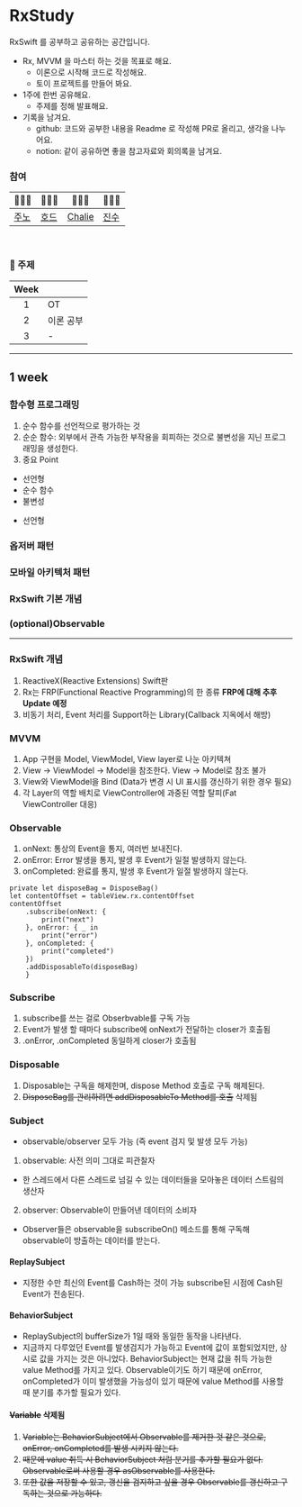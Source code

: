 # RxStudy

RxSwift 를 공부하고 공유하는 공간입니다.

- Rx, MVVM 을 마스터 하는 것을 목표로 해요.
  - 이론으로 시작해 코드로 작성해요.
  - 토이 프로젝트를 만들어 봐요.
- 1주에 한번 공유해요.
  - 주제를 정해 발표해요.
- 기록을 남겨요.
  - github: 코드와 공부한 내용을 Readme 로 작성해 PR로 올리고, 생각을 나누어요.
  - notion: 같이 공유하면 좋을 참고자료와 회의록을 남겨요.
    <br/>

### 참여

| 🧑🏻‍💻                                | 👨🏻‍💻                                 | 🧑🏻‍💻                                 | 👩🏼‍💻                                  |
| ------------------------------------ | ---------------------------------- | ------------------------------------- | ----------------------------------- |
| [주노](https://github.com/junho7108) | [호드](https://github.com/herohjk) | [Chalie](https://github.com/chalie00) | [진수](https://github.com/Jinsujin) |

<br/>

### 📄 주제

| Week |           |
| :--: | --------- |
|  1   | OT        |
|  2   | 이론 공부 |
|  3   | -         |

---------------------------------------------------------------------------------------------------------------------------
## 1 week
### 함수형 프로그래밍
 1. 순수 함수를 선언적으로 평가하는 것
 2. 순순 함수: 외부에서 관측 가능한 부작용을 회피하는 것으로 불변성을 지닌 프로그래밍을 생성한다.
 3. 중요 Point
  - 선언형
  - 순수 함수
  - 불변성
  * 선언형
  
### 옵저버 패턴
### 모바일 아키텍처 패턴
### RxSwift 기본 개념
### (optional)Observable




---------------------------------------------------------------------------------------------------------------------------

### RxSwift 개념
1. ReactiveX(Reactive Extensions) Swift판
2. Rx는 FRP(Functional Reactive Programming)의 한 종류
__FRP에 대해 추후 Update 예정__
3. 비동기 처리, Event 처리를 Support하는 Library(Callback 지옥에서 해방)

### MVVM
1. App 구현을 Model, ViewModel, View layer로 나눈 아키텍쳐
2. View → ViewModel → Model을 참조한다. View → Model로 참조 불가
3. View와 ViewModel을 Bind (Data가 변경 시 UI 표시를 갱신하기 위한 경우 필요)
4. 각 Layer의 역할 배치로 ViewController에 과중된 역할 탈피(Fat ViewController 대응)

### Observable
1. onNext: 통상의 Event을 통지, 여러번 보내진다.
2. onError: Error 발생을 통지, 발생 후 Event가 일절 발생하지 않는다.
3. onCompleted: 완료를 통지, 발생 후 Event가 일절 발생하지 않는다.

``` RxSwift
private let disposeBag = DisposeBag()
let contentOffset = tableView.rx.contentOffset
contentOffset
    .subscribe(onNext: {
        print("next")
    }, onError: { _ in
        print("error")
    }, onCompleted: { 
        print("completed")
    })
    .addDisposableTo(disposeBag)
    }
```

### Subscribe
1. subscribe를 쓰는 걸로 Obserbvable를 구독 가능
2. Event가 발생 할 때마다 subscribe에 onNext가 전달하는 closer가 호출됨
3. .onError, .onCompleted 동일하게 closer가 호출됨

### Disposable
1. Disposable는 구독을 해제한며, dispose Method 호출로 구독 해제된다.
2. ~~DisposeBag를 관리하려면 addDisposableTo Method를 호출~~ 삭제됨

### Subject
- observable/observer 모두 가능 (즉 event 검지 및 발생 모두 가능)
1. observable: 사전 의미 그대로 피관찰자
- 한 스레드에서 다른 스레드로 넘길 수 있는 데이터들을 모아놓은 데이터 스트림의 생산자
2. observer: Observable이 만들어낸 데이터의 소비자
- Observer들은 observable을 subscribeOn() 메소드를 통해 구독해 observable이 방출하는 데이터를 받는다.
#### ReplaySubject
 - 지정한 수만 최신의 Event를 Cash하는 것이 가능 subscribe된 시점에 Cash된 Event가 전송된다.

#### BehaviorSubject
- ReplaySubject의 bufferSize가 1일 때와 동일한 동작을 나타낸다.
- 지금까지 다루었던 Event를 발생검지가 가능하고 Event에 값이 포함되었지만, 상시로 값을 가지는 것은 아니었다.
BehaviorSubject는 현재 값을 취득 가능한 value Method를 가지고 있다. 
Observable이기도 하기 때문에 onError, onCompleted가 이미 발생했을 가능성이 있기 때문에 value Method를 사용할 때 분기를 추가할 필요가 있다.

#### ~~Variable~~ 삭제됨
1. ~~Variable는 BehaviorSubject에서 Observable를 제거한 것 같은 것으로, onError, onCompleted를 발생 시키지 않는다.~~
2. ~~때문에 value 취득 시 BehaviorSubject 처럼 분기를 추가할 필요가 없다. Observable로써 사용할 경우 asObservable를 사용한다.~~
3. ~~또한 값을 저장할 수 있고, 갱신을 검지하고 싶을 경우 Observable를 갱신하고 구독하는 것으로 가능하다.~~


